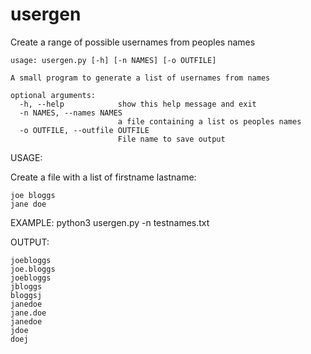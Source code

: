 # usergen
Create a range of possible usernames from peoples names

```
usage: usergen.py [-h] [-n NAMES] [-o OUTFILE]

A small program to generate a list of usernames from names

optional arguments:
  -h, --help            show this help message and exit
  -n NAMES, --names NAMES
                        a file containing a list os peoples names
  -o OUTFILE, --outfile OUTFILE
                        File name to save output

```

USAGE:

Create a file with a list of firstname lastname:
```
joe bloggs
jane doe
```

EXAMPLE: python3 usergen.py -n testnames.txt

OUTPUT:
```
joebloggs
joe.bloggs
joebloggs
jbloggs
bloggsj
janedoe
jane.doe
janedoe
jdoe
doej
```


